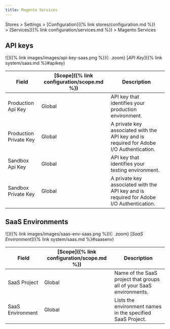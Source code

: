 ```yaml
---
title: Magento Services
---
```


Stores > Settings > [Configuration]({% link stores/configuration.md %}) > [Services]({% link configuration/services.md %}) > Magento Services

## API keys

![]({% link images/images/api-key-saas.png %}){: .zoom}
[_API Key_]({% link system/saas.md %}#apikey)

|Field|[Scope]({% link configuration/scope.md %})|Description|
|--- |--- |--- |
|Production Api Key|Global|API key that identifies your production environment.|
|Production Private Key|Global|A private key associated with the API key and is required for Adobe I/O Authentication.|
|Sandbox Api Key|Global|API key that identifies your testing environment.|
|Sandbox Private Key|Global|A private key associated with the API key and is required for Adobe I/O Authentication.|

## SaaS Environments

![]({% link images/images/saas-env-saas.png %}){: .zoom}
[_SaaS Environment_]({% link system/saas.md %}#saasenv)

|Field|[Scope]({% link configuration/scope.md %})|Description|
|--- |--- |--- |
|SaaS Project|Global|Name of the SaaS project that groups all of your SaaS environments.|
|SaaS Environment|Global|Lists the environment names in the specified SaaS Project.|
